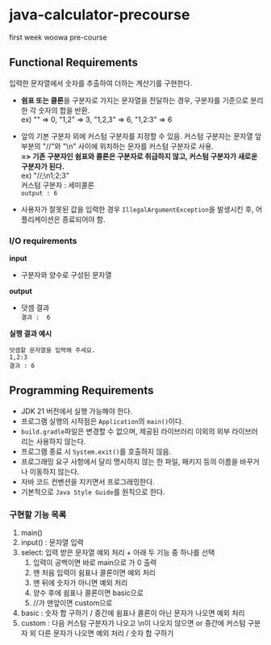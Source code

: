 # java-calculator-precourse

first week woowa pre-course

## Functional Requirements

입력한 문자열에서 숫자를 추출하여 더하는 계산기를 구현한다.

- **쉼표 또는 클론**을 구분자로 가지는 문자열을 전달하는 경우, 구분자를 기준으로 분리한 각 숫자의 합을 반환.      
  ex)  "" => 0, "1,2" => 3, "1,2,3" => 6, "1,2:3" => 6

- 앞의 기본 구분자 외에 커스텀 구분자를 지정할 수 있음. 커스텀 구분자는 문자열 앞부분의 "//"와 "\n" 사이에 위치하는 문자를 커스텀 구분자로 사용.   
  **=> 기존 구분자인 쉼표와 콜론은 구분자로 취급하지 않고, 커스텀 구분자가 새로운 구분자가 된다.**    
  ex)  "//;\n1;2;3"      
  커스텀 구분자 : 세미콜론   
  ```output : 6```

- 사용자가 잘못된 값을 입력한 경우 ```IllegalArgumentException```을 발생시킨 후, 어플리케이션은 종료되어야 함.

### I/O requirements

**input**

- 구분자와 양수로 구성된 문자열

**output**

- 덧셈 결과    
  ```결과 :  6```

**실행 결과 예시**

```
덧셈할 문자열을 입력해 주세요.   
1,2:3    
결과 : 6    
```

## Programming Requirements

- JDK 21 버전에서 실행 가능해야 한다.
- 프로그램 실행의 시작점은 ```Application```의 ```main()```이다.
- ```build.gradle```파일은 변경할 수 없으며, 제공된 라이브러리 이외의 외부 라이브러리는 사용하지 않는다.
- 프로그램 종료 시 ```System.exit()```를 호출하지 않음.
- 프로그래밍 요구 사항에서 달리 명시하지 않는 한 파일, 패키지 등의 이름을 바꾸거나 이동하지 않는다.
- 자바 코드 컨벤션을 지키면서 프로그래밍한다.
- 기본적으로 ```Java Style Guide```를 원칙으로 한다.

### 구현할 기능 목록

1. main()
2. input() : 문자열 입력
3. select: 입력 받은 문자열 예외 처리 + 아래 두 기능 중 하나를 선택
    1. 입력이 공백이면 바로 main으로 가 0 출력
    2. 맨 처음 입력이 쉼표나 콜론이면 예외 처리
    3. 맨 뒤에 숫자가 아니면 예외 처리
    4. 양수 후에 쉼표나 콜론이면 basic으로
    5. //가 맨앞이면 custom으로
4. basic : 숫자 합 구하기 / 중간에 쉼표나 콜론이 아닌 문자가 나오면 예외 처리
5. custom :  다음 커스텀 구분자가 나오고 \n이 나오지 않으면 or 중간에 커스텀 구분자 외 다른 문자가 나오면 예외 처리 / 숫자 합 구하기
